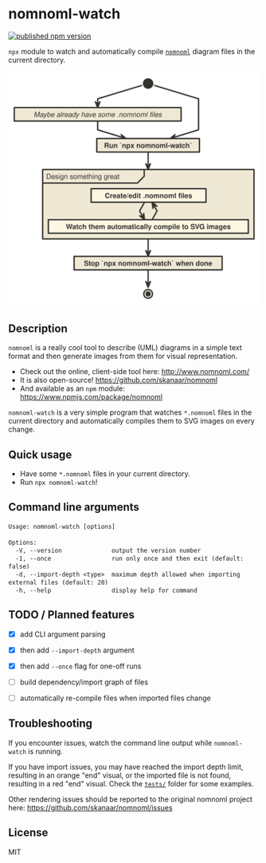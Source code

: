# nomnoml-watch

[![published npm version](https://img.shields.io/npm/v/nomnoml-watch?style=plastic)](https://www.npmjs.com/package/nomnoml-watch)

`npx` module to watch and automatically compile [`nomnoml`](http://www.nomnoml.com/) diagram files in the current directory.

![usage flow](./flow.svg)


## Description

`nomnoml` is a really cool tool to describe (UML) diagrams in a simple text format and then generate images from them for visual representation.

* Check out the online, client-side tool here: http://www.nomnoml.com/
* It is also open-source! https://github.com/skanaar/nomnoml
* And available as an `npm` module: https://www.npmjs.com/package/nomnoml

`nomnoml-watch` is a very simple program that watches `*.nomnoml` files in the current directory and automatically compiles them to SVG images on every change.


## Quick usage

* Have some `*.nomnoml` files in your current directory.
* Run `npx nomnoml-watch`!


## Command line arguments

```
Usage: nomnoml-watch [options]

Options:
  -V, --version              output the version number
  -1, --once                 run only once and then exit (default: false)
  -d, --import-depth <type>  maximum depth allowed when importing external files (default: 20)
  -h, --help                 display help for command
```


## TODO / Planned features

- [x] add CLI argument parsing
- [x] then add `--import-depth` argument
- [x] then add `--once` flag for one-off runs
- [ ] build dependency/import graph of files
- [ ] automatically re-compile files when imported files change


## Troubleshooting

If you encounter issues, watch the command line output while `nomnoml-watch` is running.

If you have import issues, you may have reached the import depth limit, resulting in an orange "end" visual, or the imported file is not found, resulting in a red "end" visual. Check the [`tests/`](tests/) folder for some examples.

Other rendering issues should be reported to the original nomnoml project here: https://github.com/skanaar/nomnoml/issues


## License

MIT

